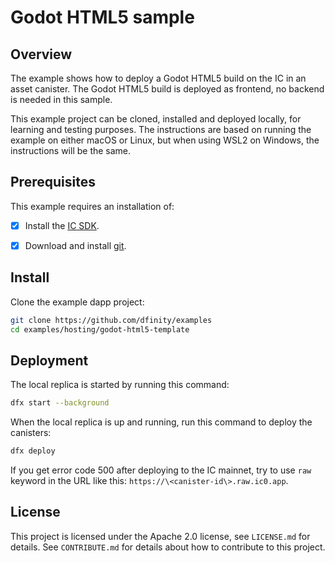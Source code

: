 # Godot HTML5 sample

## Overview
The example shows how to deploy a Godot HTML5 build on the IC in an asset canister. The Godot HTML5 build is deployed as frontend, no backend is needed in this sample.

This example project can be cloned, installed and deployed locally, for learning and testing purposes. The instructions are based on running the example on either macOS or Linux, but when using WSL2 on Windows, the instructions will be the same.

## Prerequisites

This example requires an installation of:

- [x] Install the [IC SDK](https://internetcomputer.org/docs/current/developer-docs/setup/install/).

- [x] Download and install [git](https://git-scm.com/downloads).

## Install

Clone the example dapp project:

```bash
git clone https://github.com/dfinity/examples
cd examples/hosting/godot-html5-template
```

## Deployment
The local replica is started by running this command:

```bash
dfx start --background
```

When the local replica is up and running, run this command to deploy the canisters:

```bash
dfx deploy
```

If you get error code 500 after deploying to the IC mainnet, try to use `raw` keyword in the URL like this: `https://\<canister-id\>.raw.ic0.app`.

## License
This project is licensed under the Apache 2.0 license, see `LICENSE.md` for details. See `CONTRIBUTE.md` for details about how to contribute to this project. 
